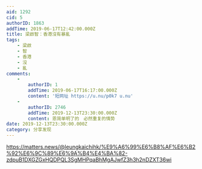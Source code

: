 ```yaml
---
aid: 1292
cid: 5
authorID: 1863
addTime: 2019-06-17T12:42:00.000Z
title: 梁啟智：香港沒有暴亂
tags:
    - 梁啟
    - 智
    - 香港
    - 沒
    - 亂
comments:
    -
        authorID: 1
        addTime: 2019-06-17T16:17:00.000Z
        content: '短网址 https://u.nu/p0k7 u.nu'
    -
        authorID: 2746
        addTime: 2019-12-13T23:30:00.000Z
        content: 恩简单明了的　必然重复的情势
date: 2019-12-13T23:30:00.000Z
category: 分享发现
---
```


https://matters.news/@leungkaichihk/%E9%A6%99%E6%B8%AF%E6%B2%92%E6%9C%89%E6%9A%B4%E4%BA%82-zdpuB1DXGZGxHQDPQL3SgMHPqaBhMgAJwfZ3h3h2nDZXT36wi
